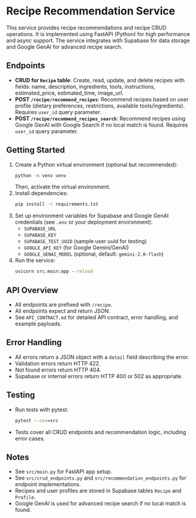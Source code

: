 # Recipe Recommendation Service

This service provides recipe recommendations and recipe CRUD operations. It is implemented using FastAPI (Python) for high performance and async support. The service integrates with Supabase for data storage and Google GenAI for advanced recipe search.

## Endpoints

- **CRUD for `Recipe` table**: Create, read, update, and delete recipes with fields: name, description, ingredients, tools, instructions, estimated_price, estimated_time, image_url.
- **POST `/recipe/recommend_recipes`**: Recommend recipes based on user profile (dietary preferences, restrictions, available tools/ingredients). Requires `user_id` query parameter.
- **POST `/recipe/recommend_recipes_search`**: Recommend recipes using Google GenAI with Google Search if no local match is found. Requires `user_id` query parameter.

## Getting Started

1. Create a Python virtual environment (optional but recommended):
   ```cmd
   python -m venv venv
   ```
   Then, activate the virtual environment.
2. Install dependencies:
   ```cmd
   pip install -r requirements.txt
   ```
3. Set up environment variables for Supabase and Google GenAI credentials (see `.env` or your deployment environment):
   - `SUPABASE_URL`
   - `SUPABASE_KEY`
   - `SUPABASE_TEST_UUID` (sample user uuid for testing)
   - `GOOGLE_API_KEY` (for Google Gemini/GenAI)
   - `GOOGLE_GENAI_MODEL` (optional, default: `gemini-2.0-flash`)
4. Run the service:
   ```cmd
   uvicorn src.main:app --reload
   ```

## API Overview

- All endpoints are prefixed with `/recipe`.
- All endpoints expect and return JSON.
- See `API_CONTRACT.md` for detailed API contract, error handling, and example payloads.

## Error Handling

- All errors return a JSON object with a `detail` field describing the error.
- Validation errors return HTTP 422.
- Not found errors return HTTP 404.
- Supabase or internal errors return HTTP 400 or 502 as appropriate.

## Testing

- Run tests with pytest:
  ```cmd
  pytest --cov=src
  ```
- Tests cover all CRUD endpoints and recommendation logic, including error cases.

## Notes

- See `src/main.py` for FastAPI app setup.
- See `src/crud_endpoints.py` and `src/recommendation_endpoints.py` for endpoint implementations.
- Recipes and user profiles are stored in Supabase tables `Recipe` and `Profile`.
- Google GenAI is used for advanced recipe search if no local match is found.
